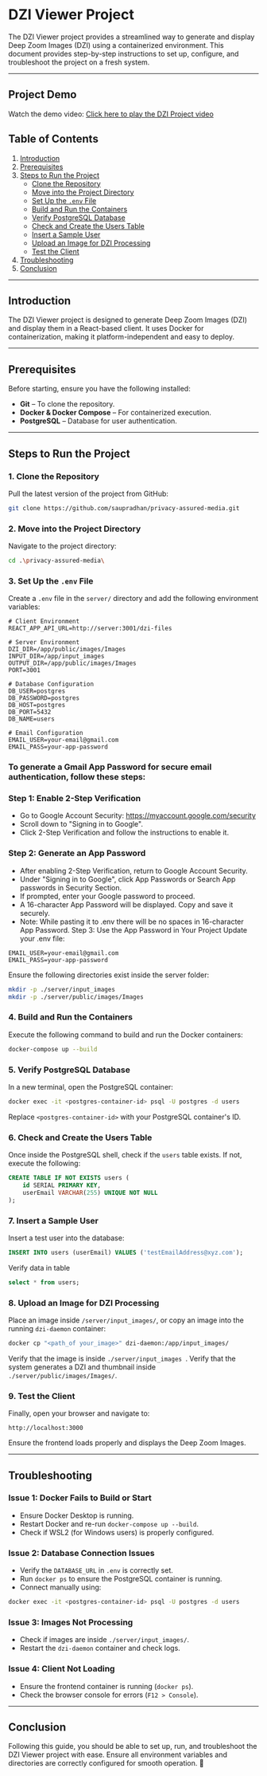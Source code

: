 # DZI Viewer Project

The DZI Viewer project provides a streamlined way to generate and display Deep Zoom Images (DZI) using a containerized environment. This document provides step-by-step instructions to set up, configure, and troubleshoot the project on a fresh system.

---
## Project Demo
Watch the demo video: [Click here to play the DZI Project video](https://raw.githubusercontent.com/Aayush0007/DZI-Viewer-Deep-Zoom-Image-Generator-and-Viewer/main/DZI%20Project.mp4)

## Table of Contents
1. [Introduction](#introduction)
2. [Prerequisites](#prerequisites)
3. [Steps to Run the Project](#steps-to-run-the-project)
   - [Clone the Repository](#1-clone-the-repository)
   - [Move into the Project Directory](#2-move-into-the-project-directory)
   - [Set Up the `.env` File](#3-set-up-the-env-file)
   - [Build and Run the Containers](#4-build-and-run-the-containers)
   - [Verify PostgreSQL Database](#5-verify-postgresql-database)
   - [Check and Create the Users Table](#6-check-and-create-the-users-table)
   - [Insert a Sample User](#7-insert-a-sample-user)
   - [Upload an Image for DZI Processing](#8-upload-an-image-for-dzi-processing)
   - [Test the Client](#9-test-the-client)
4. [Troubleshooting](#troubleshooting)
5. [Conclusion](#conclusion)

---

## Introduction
The DZI Viewer project is designed to generate Deep Zoom Images (DZI) and display them in a React-based client. It uses Docker for containerization, making it platform-independent and easy to deploy.

---

## Prerequisites
Before starting, ensure you have the following installed:
- **Git** – To clone the repository.
- **Docker & Docker Compose** – For containerized execution.
- **PostgreSQL** – Database for user authentication.

---

## Steps to Run the Project

### 1. Clone the Repository
Pull the latest version of the project from GitHub:

```bash
git clone https://github.com/saupradhan/privacy-assured-media.git
```

### 2. Move into the Project Directory
Navigate to the project directory:

```bash
cd .\privacy-assured-media\
```

### 3. Set Up the `.env` File
Create a `.env` file in the `server/` directory and add the following environment variables:

```plaintext
# Client Environment
REACT_APP_API_URL=http://server:3001/dzi-files

# Server Environment
DZI_DIR=/app/public/images/Images
INPUT_DIR=/app/input_images
OUTPUT_DIR=/app/public/images/Images
PORT=3001

# Database Configuration
DB_USER=postgres
DB_PASSWORD=postgres
DB_HOST=postgres  
DB_PORT=5432
DB_NAME=users 

# Email Configuration
EMAIL_USER=your-email@gmail.com
EMAIL_PASS=your-app-password
```
### To generate a Gmail App Password for secure email authentication, follow these steps:

### Step 1: Enable 2-Step Verification
- Go to Google Account Security: https://myaccount.google.com/security
- Scroll down to "Signing in to Google".
- Click 2-Step Verification and follow the instructions to enable it.
### Step 2: Generate an App Password
- After enabling 2-Step Verification, return to Google Account Security.
- Under "Signing in to Google", click App Passwords or Search App passwords in Security Section.
- If prompted, enter your Google password to proceed.
- A 16-character App Password will be displayed. Copy and save it securely.
- Note: While pasting it to .env there will be no spaces in 16-character App Password.
Step 3: Use the App Password in Your Project
Update your .env file:
```plaintext
EMAIL_USER=your-email@gmail.com
EMAIL_PASS=your-app-password
```

Ensure the following directories exist inside the server folder:

```bash
mkdir -p ./server/input_images
mkdir -p ./server/public/images/Images
```

### 4. Build and Run the Containers
Execute the following command to build and run the Docker containers:

```bash
docker-compose up --build
```

### 5. Verify PostgreSQL Database
In a new terminal, open the PostgreSQL container:

```bash
docker exec -it <postgres-container-id> psql -U postgres -d users
```

Replace `<postgres-container-id>` with your PostgreSQL container's ID. 

### 6. Check and Create the Users Table
Once inside the PostgreSQL shell, check if the `users` table exists. If not, execute the following:

```sql
CREATE TABLE IF NOT EXISTS users (
    id SERIAL PRIMARY KEY,
    userEmail VARCHAR(255) UNIQUE NOT NULL
);
```

### 7. Insert a Sample User
Insert a test user into the database:

```sql
INSERT INTO users (userEmail) VALUES ('testEmailAddress@xyz.com');
```

Verify data in table
```sql
select * from users;
```
### 8. Upload an Image for DZI Processing
Place an image inside `/server/input_images/`, or copy an image into the running `dzi-daemon` container:

```bash
docker cp "<path_of your_image>" dzi-daemon:/app/input_images/
```

Verify that the image is inside `./server/input_images
`.
Verify that the system generates a DZI and thumbnail inside `./server/public/images/Images/`.
### 9. Test the Client
Finally, open your browser and navigate to:

```plaintext
http://localhost:3000
```

Ensure the frontend loads properly and displays the Deep Zoom Images.

---

## Troubleshooting

### Issue 1: Docker Fails to Build or Start
- Ensure Docker Desktop is running.
- Restart Docker and re-run `docker-compose up --build`.
- Check if WSL2 (for Windows users) is properly configured.

### Issue 2: Database Connection Issues
- Verify the `DATABASE_URL` in `.env` is correctly set.
- Run `docker ps` to ensure the PostgreSQL container is running.
- Connect manually using:

```bash
docker exec -it <postgres-container-id> psql -U postgres -d users
```

### Issue 3: Images Not Processing
- Check if images are inside `./server/input_images/`.
- Restart the `dzi-daemon` container and check logs.

### Issue 4: Client Not Loading
- Ensure the frontend container is running (`docker ps`).
- Check the browser console for errors (`F12 > Console`).

---

## Conclusion
Following this guide, you should be able to set up, run, and troubleshoot the DZI Viewer project with ease. Ensure all environment variables and directories are correctly configured for smooth operation. 🚀
